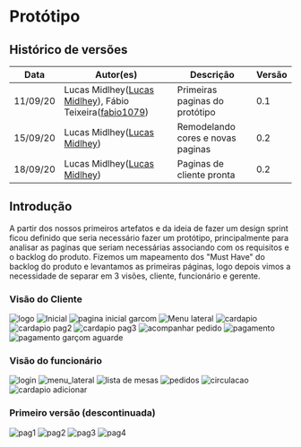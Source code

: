 

# Protótipo

## Histórico de versões

| Data     | Autor(es)         | Descrição            | Versão |
| -------- | ------------- | -------------------- | ------ |
| 11/09/20 | Lucas Midlhey(<a target="blank" href="https://github.com/lucasmidlhey">Lucas Midlhey</a>), Fábio Teixeira(<a target="blank" href="https://github.com/fabio1079">fabio1079</a>) | Primeiras paginas do protótipo | 0.1    |
| 15/09/20 | Lucas Midlhey(<a target="blank" href="https://github.com/lucasmidlhey">Lucas Midlhey</a>)| Remodelando cores e novas paginas | 0.2    |
| 18/09/20 | Lucas Midlhey(<a target="blank" href="https://github.com/lucasmidlhey">Lucas Midlhey</a>)| Paginas de cliente pronta | 0.2    |

## Introdução

A partir dos nossos primeiros artefatos e da ideia de fazer um design sprint ficou definido que seria necessário fazer um protótipo, principalmente para analisar as paginas que seriam necessárias associando com os requisitos e o backlog do produto.
Fizemos um mapeamento dos "Must Have" do backlog do produto e levantamos as primeiras páginas, logo depois vimos a necessidade de separar em 3 visões, cliente, funcionário e gerente.

### Visão do Cliente

![logo](./images/prototipo/logo.png)
![Inicial](./images/prototipo/inicial.png)
![pagina inicial garcom](./images/prototipo/garcom_inicial.png)
![Menu lateral](./images/prototipo/menu_lateral.png)
![cardapio](./images/prototipo/cardapio.png)
![cardapio pag2](./images/prototipo/cardapio1.png)
![cardapio pag3](./images/prototipo/cardapio2.png)
![acompanhar pedido](./images/prototipo/acompanhar_pedido.png)
![pagamento](./images/prototipo/pagamento.png)
![pagamento garçom aguarde](./images/prototipo/garcom_pagamento.png)

### Visão do funcionário

![login](./images/prototipo/funcionario_login.png)
![menu_lateral](./images/prototipo/menu_lateral_garcom.png)
![lista de mesas](./images/prototipo/lista_mesa_funcionario.png)
![pedidos](./images/prototipo/pedidos_mesa_garcom.png)
![circulacao](./images/prototipo/circulacao_rodizio.png)
![cardapio adicionar](./images/prototipo/adicionar_cardapio.png)
### Primeiro versão (descontinuada)

![pag1](./images/prototipo/pag1_v1.png)
![pag2](./images/prototipo/pag2_v1.png)
![pag3](./images/prototipo/pag3_v1.png)
![pag4](./images/prototipo/pag4_v1.png)
